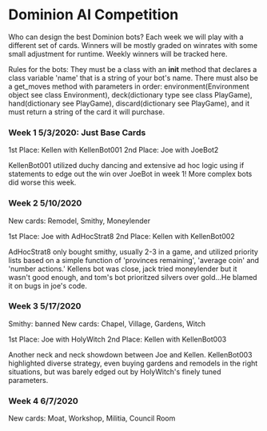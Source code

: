 <h1>Dominion AI Competition</h1>

Who can design the best Dominion bots? Each week we will play with a different set of cards. Winners will be mostly graded on winrates with some small adjustment for runtime. Weekly winners will be tracked here.

Rules for the bots: They must be a class with an __init__ method that declares a class variable 'name' that is a string of your bot's name. There must also be a get_moves method with parameters in order: environment(Environment object see class Environment), deck(dictionary type see class PlayGame), hand(dictionary see PlayGame), discard(dictionary see PlayGame), and it must return a string of the card it will purchase.

<h3>Week 1 5/3/2020: Just Base Cards</h3>
1st Place: Kellen with KellenBot001
2nd Place: Joe with JoeBot2

KellenBot001 utilized duchy dancing and extensive ad hoc logic using if statements to edge out the win over JoeBot in week 1! More complex bots did worse this week.

<h3>Week 2 5/10/2020</h3>

New cards: Remodel, Smithy, Moneylender

1st Place: Joe with AdHocStrat8
2nd Place: Kellen with KellenBot002

AdHocStrat8 only bought smithy, usually 2-3 in a game, and utilized priority lists based on a simple function of 'provinces remaining', 'average coin' and 'number actions.' Kellens bot was close, jack tried moneylender but it wasn't good enough, and tom's bot prioritzed silvers over gold...He blamed it on bugs in joe's code.

<h3>Week 3 5/17/2020</h3>

Smithy: banned
New cards: Chapel, Village, Gardens, Witch

1st Place: Joe with HolyWitch
2nd Place: Kellen with KellenBot003

Another neck and neck showdown between Joe and Kellen. KellenBot003 highlighted diverse strategy, even buying gardens and remodels in the right situations, but was barely edged out by HolyWitch's finely tuned parameters.

<h3>Week 4 6/7/2020</h3>

New cards: Moat, Workshop, Militia, Council Room
